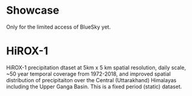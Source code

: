 # Showcase
Only for the limited access of BlueSky yet.

# HiROX-1
HiROX-1 precipitation dtaset at 5km x 5 km spatial resolution, daily scale, ~50 year temporal coverage from 1972-2018, and improved spatial distribution of precipitaiton over the Central (Uttarakhand) Himalayas including the Upper Ganga Basin.  This is a fixed period (static) dataset.


